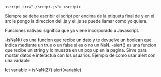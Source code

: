 <!DOCTYPE html>
<html lang="en">
<head>
    <meta charset="UTF-8">
    <meta name="viewport" content="width=device-width, initial-scale=1.0">
    <title>Document</title>
</head>
<body>
    
    
    <script src="./script.js"> <script>
</body>
</html>

Siempre se debe escribir el script por encima de la etiqueta final de <body> y en el src le pongo la direccion del .js y el .js se puede llamar como yo quiera.

Funciones nativas: significa que ya viene incorporado a Javascript.

-isNaN()  es una funcion que recibe un dato y te devuelve un boolean que indica mediante un true o un false si es o no un NaN.
-alert()  es una funcion que recibe un string y lo muestra en un pop up en la pagina. Sirve para mostar datos e interactua con los usuarios.
 Ejemplo de como usar alert con una variable

 let variable = isNaN(27)
 alert(variable)
